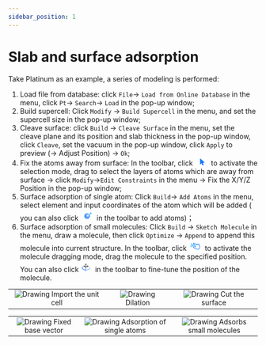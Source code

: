 ```yaml
---
sidebar_position: 1
---
```


# Slab and surface adsorption

Take Platinum as an example, a series of modeling is performed:

1. Load file from database: click `File`→ `Load from Online Database` in the menu, click `Pt`→ `Search`→ `Load` in the pop-up window;
2. Build supercell: Click `Modify` → `Build Supercell` in the menu, and set the supercell size in the pop-up window;
3. Cleave surface: click `Build` → `Cleave Surface` in the menu, set the cleave plane and its position and slab thickness in the pop-up window, click `Cleave`, set the vacuum in the pop-up window, click `Apply` to preview (→ Adjust Position) → `Ok`;
4. Fix the atoms away from surface: In the toolbar, click ![Icon 1](../nested/qstudio_structtools_select.png) to activate the selection mode, drag to select the layers of atoms which are away from surface → click `Modify`→`Edit Constraints` in the menu → Fix the X/Y/Z Position in the pop-up window;
5. Surface adsorption of single atom: Click `Build`→ `Add Atoms` in the menu, select element and input coordinates of the atom which will be added ( you can also click ![Icon 3](../nested/qstudio_structtools_addatom.png) in the toolbar to add atoms)；
6. Surface adsorption of small molecules: Click `Build` → `Sketch Molecule` in the menu, draw a molecule, then click `Optimize` → `Append` to append this molecule into current structure. In the toolbar, click ![drag](../nested/qstudio_structtools_dragmol.png) to activate the molecule dragging mode, drag the molecule to the specified position. You can also click![drag](../nested/qstudio_structtools_trans&rot.png) in the toolbar to fine-tune the position of the molecule.


<table><tr>
    <td> 
        <center>
            <img src={require('../nested/qstudio_example_crystal1.png').default} alt="Drawing" />
            <font>Import the unit cell</font>
        </center>
    </td>
    <td> 
        <center>
            <img src={require('../nested/qstudio_example_crystal2.png').default} alt="Drawing" />
            <font>Dilation</font>
        </center>
    </td>
    <td> 
        <center>
            <img src={require('../nested/qstudio_example_surface1.png').default} alt="Drawing" />
            <font>Cut the surface</font>
        </center>
    </td>
</tr></table>
<table><tr>
    <td> 
        <center>
            <img src={require('../nested/qstudio_example_surface2.png').default} alt="Drawing" />
            <font>Fixed base vector</font>
        </center>
    </td>
    <td> 
        <center>
            <img src={require('../nested/qstudio_example_surface3.png').default} alt="Drawing" />
            <font>Adsorption of single atoms</font>
        </center>
    </td>
    <td> 
        <center>
            <img src={require('../nested/qstudio_example_surface4.png').default} alt="Drawing" />
            <font>Adsorbs small molecules</font>
        </center>
    </td>
</tr></table>
